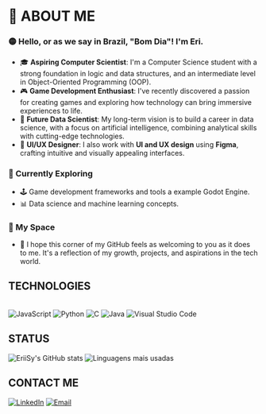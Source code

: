 # 👋 ABOUT ME

### 🟡 Hello, or as we say in Brazil, "Bom Dia"! I'm Eri.

- 🎓 **Aspiring Computer Scientist**: I'm a Computer Science student with a strong foundation in logic and data structures, and an intermediate level in Object-Oriented Programming (OOP).
- 🎮 **Game Development Enthusiast**: I've recently discovered a passion for creating games and exploring how technology can bring immersive experiences to life.  
- 🤖 **Future Data Scientist**: My long-term vision is to build a career in data science, with a focus on artificial intelligence, combining analytical skills with cutting-edge technologies.  
- 🎨 **UI/UX Designer**: I also work with **UI and UX design** using **Figma**, crafting intuitive and visually appealing interfaces.  

### 🌱 Currently Exploring
- 🕹️ Game development frameworks and tools a example Godot Engine.  
- 📊 Data science and machine learning concepts.

### 🤝 My Space
- 🏡 I hope this corner of my GitHub feels as welcoming to you as it does to me. It's a reflection of my growth, projects, and aspirations in the tech world.

## TECHNOLOGIES 

<div style = "display: inline_block"><br/>
    <img aling="center" alt="JavaScript"src = "https://img.shields.io/badge/JavaScript-323330?style=for-the-badge&logo=javascript&logoColor=F7DF1E"/>
    <img aling="center" alt="Python"src = "https://img.shields.io/badge/Python-3776AB?style=for-the-badge&logo=python&logoColor=white"/>
    <img aling="center" alt="C"src = "https://img.shields.io/badge/C-00599C?style=for-the-badge&logo=c&logoColor=white"/>
    <img aling="center" alt="Java"src = "https://img.shields.io/badge/Java-ED8B00?style=for-the-badge&logo=openjdk&logoColor=white"/>
    <img aling="center" alt="Visual Studio Code"src = "https://img.shields.io/badge/Visual_Studio_Code-0078D4?style=for-the-badge&logo=visual%20studio%20code&logoColor=white"/>
</div>

## STATUS
![EriiSy's GitHub stats](https://github-readme-stats.vercel.app/api?username=EriiSy&show_icons=true&theme=dark)
![Linguagens mais usadas](https://github-readme-stats.vercel.app/api/top-langs/?username=EriiSy&layout=compact&theme=radical)

## CONTACT ME
[![LinkedIn](https://img.shields.io/badge/-LinkedIn-blue?style=flat-square&logo=Linkedin&logoColor=white)](https://linkedin.com/in/seu-usuario)
[![Email](https://img.shields.io/badge/-Email-D14836?style=flat-square&logo=Gmail&logoColor=white)](mailto:Erysy77@gmail.com)
